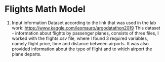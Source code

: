 # Flights Math Model

1. Input information
Dataset according to the link that was used in the lab work:
https://www.kaggle.com/leomauro/argodatathon2019
This dataset - information about flights by passenger planes, consists of
three files, I worked with the flights.csv file, where I found 3 required variables,
namely flight price, time and distance between airports. It was also provided
information about the type of flight and to which airport the plane departs.

